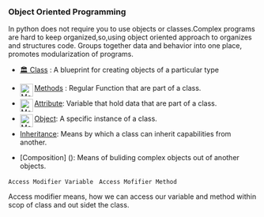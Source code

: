 ### Object Oriented Programming 

In python does not require you to use objects or classes.Complex programs are hard to keep organized,so,using object oriented approach to organizes and structures code.
Groups together data and behavior into one place, promotes modularization of programs.

- [🏛    Class](https://docs.python.org/3/tutorial/classes.html)  :
    A blueprint for creating objects of a particular type
    
- [Methods<img align="left" alt="Method Image" width="26px" src="https://refactoring.guru/images/refactoring/content/smells/long-method-01.png" />](https://docs.python.org/3/tutorial/classes.html) : Regular Function that are part of a class.

- [Attribute<img align="left" alt="Method Image" width="26px" src="https://cdn0.iconfinder.com/data/icons/alzheimer-s-disease-symbol-color/64/stage-step-method-arrange-procedure-512.png" />](https://docs.python.org/3/tutorial/classes.html): Variable that hold data that are part of a class.

- [Object<img align="left" alt="Method Image" width="26px" src="https://3.bp.blogspot.com/-_tx1REbK3eQ/XFlwEKLuJ3I/AAAAAAAAh1g/w5MmPZ1db3Q4Nhg2a3SasqDwMAUQGZwbACEwYBhgL/s1600/OOPConcept.jpg" />](https://docs.python.org/3/tutorial/classes.html): A specific instance of a class.

- [Inheritance](): Means by which a class can inherit capabilities from another.

- [Composition] (): Means of buliding complex objects out of another objects.



` Access Modifier Variable ` &nbsp;
` Access Mofifier Method `

Access modifier means, how we can access our variable and method within scop of class and out sidet the class. 




